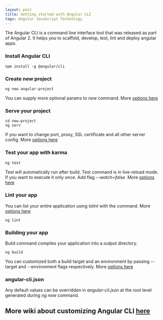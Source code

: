 ```yaml
---
layout: post
title: Getting started with Angular CLI
tags: Angular JavaScript Technology
---
```


The Angular CLI is a command line interface tool that was released as part of Angular 2. It helps you to scaffold, develop, test, lint and deploy angular apps.

### Install Angular CLI
```
npm install -g @angular/cli
```

### Create new project
```
ng new angular-project
```

You can supply more optional params to *new* command. More [options here](https://github.com/angular/angular-cli/wiki/new#options)

### Serve your project
```
cd new-project
ng serv
```

If you want to change port, proxy, SSL certificate and all other server config. More [options here](https://github.com/angular/angular-cli/wiki/serve#options)

### Test your app with karma

```
ng test
```
Test will automatically run after build. Test command is in live-reload mode. If you want to execute it only once. Add flag *--watch=false*. More [options here](https://github.com/angular/angular-cli/wiki/test#options)

### Lint your app

You can list your entire application using *tslint* with the command. More [options here](https://github.com/angular/angular-cli/wiki/lint)

```
ng lint
```
### Building your app

Build command compiles your application into a output directory.

```
ng build
```
You can customized both a build target and an environment by passing --target and --environment flags respectively. More [options here](https://github.com/angular/angular-cli/wiki/build)

### angular-cli.json

Any default values can be overridden in *angular-cli.json* at the root level generated during *ng new* command.


## More wiki about customizing Angular CLI [here](https://github.com/angular/angular-cli/wiki/stories)
